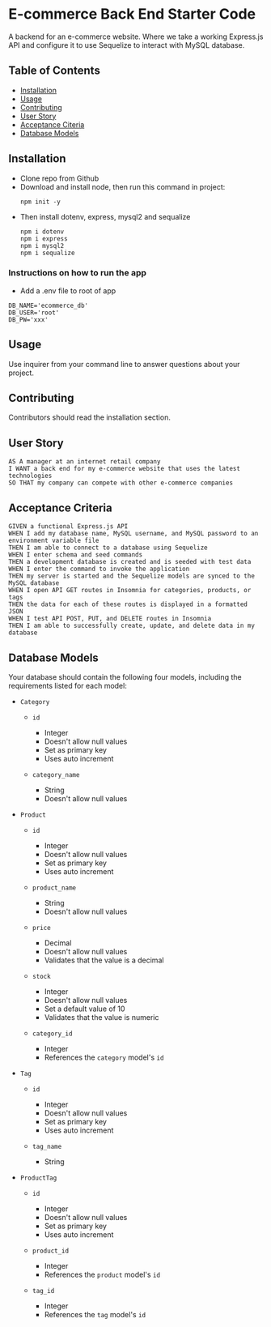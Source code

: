 # E-commerce Back End Starter Code

A backend for an e-commerce website. Where we take a working Express.js API and configure it to use Sequelize to interact with MySQL database.


## Table of Contents
* [Installation](#installation)
* [Usage](#usage)
* [Contributing](#contributing)
* [User Story](#userstory)
* [Acceptance Citeria](#acceptancecriteria)
* [Database Models](#databasemodels)

## Installation 
- Clone repo from Github
- Download and install node, then run this command in project:
    ```
    npm init -y
    ```
- Then install dotenv, express, mysql2 and sequalize
    ```
    npm i dotenv
    npm i express
    npm i mysql2
    npm i sequalize
    ```
### Instructions on how to run the app
- Add a .env file to root of app
```
DB_NAME='ecommerce_db'
DB_USER='root'
DB_PW='xxx'
```
## Usage 
Use inquirer from your command line to answer questions about your project.
<!-- View walk through video here - [Screencastify]()<br> -->

## Contributing 
Contributors should read the installation section.

## User Story
```
AS A manager at an internet retail company
I WANT a back end for my e-commerce website that uses the latest technologies
SO THAT my company can compete with other e-commerce companies
```

## Acceptance Criteria
```
GIVEN a functional Express.js API
WHEN I add my database name, MySQL username, and MySQL password to an environment variable file
THEN I am able to connect to a database using Sequelize
WHEN I enter schema and seed commands
THEN a development database is created and is seeded with test data
WHEN I enter the command to invoke the application
THEN my server is started and the Sequelize models are synced to the MySQL database
WHEN I open API GET routes in Insomnia for categories, products, or tags
THEN the data for each of these routes is displayed in a formatted JSON
WHEN I test API POST, PUT, and DELETE routes in Insomnia
THEN I am able to successfully create, update, and delete data in my database
```

## Database Models

Your database should contain the following four models, including the requirements listed for each model:

* `Category`

  * `id`
    * Integer
    * Doesn't allow null values
    * Set as primary key
    * Uses auto increment

  * `category_name`
    * String
    * Doesn't allow null values

* `Product`

  * `id`
    * Integer
    * Doesn't allow null values
    * Set as primary key
    * Uses auto increment

  * `product_name`
    * String
    * Doesn't allow null values

  * `price`
    * Decimal
    * Doesn't allow null values
    * Validates that the value is a decimal

  * `stock`
    * Integer
    * Doesn't allow null values
    * Set a default value of 10
    * Validates that the value is numeric

  * `category_id`
    * Integer
    * References the `category` model's `id` 

* `Tag`

  * `id`
    * Integer
    * Doesn't allow null values
    * Set as primary key
    * Uses auto increment

  * `tag_name`
    * String

* `ProductTag`

  * `id`
    * Integer
    * Doesn't allow null values
    * Set as primary key
    * Uses auto increment

  * `product_id`
    * Integer
    * References the `product` model's `id`

  * `tag_id`
    * Integer
    * References the `tag` model's `id`